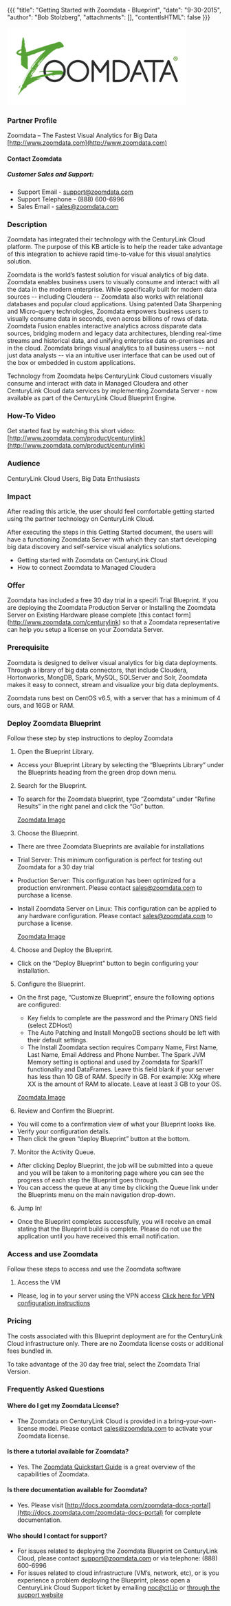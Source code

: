 {{{
  "title": "Getting Started with Zoomdata - Blueprint",
  "date": "9-30-2015",
  "author": "Bob Stolzberg",
  "attachments": [],
  "contentIsHTML": false
}}}

![Zoomdata Logo](../../images/ecosystem-zoomdata-logo.png)

### Partner Profile
Zoomdata – The Fastest Visual Analytics for Big Data
[http://www.zoomdata.com](http://www.zoomdata.com)

#### Contact Zoomdata
##### Customer Sales and Support:
- Support Email - [support@zoomdata.com](mailto:support@zoomdata.com)
- Support Telephone - (888) 600-6996
- Sales Email - [sales@zoomdata.com](mailto:sales@zoomdata.com)

### Description
Zoomdata has integrated their technology with the CenturyLink Cloud platform.  The purpose of this KB article is to help the reader take advantage of this integration to achieve rapid time-to-value for this visual analytics solution.

Zoomdata is the world’s fastest solution for visual analytics of big data. Zoomdata enables business users to visually consume and interact with all the data in the modern enterprise. While specifically built for modern data sources -- including Cloudera -- Zoomdata also works with relational databases and popular cloud applications.  Using patented Data Sharpening and Micro-query technologies, Zoomdata empowers business users to visually consume data in seconds, even across billions of rows of data. Zoomdata Fusion enables interactive analytics across disparate data sources, bridging modern and legacy data architectures, blending real-time streams and historical data, and unifying enterprise data on-premises and in the cloud.  Zoomdata brings visual analytics to all business users -- not just data analysts -- via an intuitive user interface that can be used out of the box or embedded in custom applications.

Technology from Zoomdata helps CenturyLink Cloud customers visually consume and interact with data in Managed Cloudera and other CenturyLink Cloud data services by implementing Zoomdata Server - now available as part of the CenturyLink Cloud Blueprint Engine.

### How-To Video
Get started fast by watching this short video: [http://www.zoomdata.com/product/centurylink](http://www.zoomdata.com/product/centurylink)

### Audience
CenturyLink Cloud Users, Big Data Enthusiasts

### Impact
After reading this article, the user should feel comfortable getting started using the partner technology on CenturyLink Cloud.

After executing the steps in this Getting Started document, the users will have a functioning Zoomdata Server with which they can start developing big data discovery and self-service visual analytics solutions.

  - Getting started with Zoomdata on CenturyLink Cloud
  - How to connect Zoomdata to Managed Cloudera

### Offer
Zoomdata has included a free 30 day trial in a specifi Trial Blueprint. If you are deploying the Zoomdata Production Server or Installing the Zoomdata Server on Existing Hardware please complete [this contact form] (http://www.zoomdata.com/centurylink) so that a Zoomdata representative can help you setup a license on your Zoomdata Server.  

### Prerequisite
Zoomdata is designed to deliver visual analytics for big data deployments.  Through a library of big data connectors, that include Cloudera, Hortonworks, MongDB, Spark, MySQL, SQLServer and Solr, Zoomdata makes it easy to connect, stream and visualize your big data deployments.

Zoomdata runs best on CentOS v6.5, with a server that has a minimum of 4 ours, and 16GB or RAM.

### Deploy Zoomdata Blueprint
Follow these step by step instructions to deploy Zoomdata

1.	Open the Blueprint Library.
- Access your Blueprint Library by selecting the “Blueprints Library” under the Blueprints heading from the green drop down menu.

2.	Search for the Blueprint.
- To search for the Zoomdata blueprint, type “Zoomdata” under “Refine Results” in the right panel and click the “Go” button.

  [Zoomdata Image](../../images/ecosystem-zoomdata-1.png)

3.	Choose the Blueprint. 
- There are three Zoomdata Blueprints are available for installations
* Trial Server:  This minimum configuration is perfect for testing out Zoomdata for a 30 day trial
* Production Server:  This configuration has been optimized for a production environment.  Please contact [sales@zoomdata.com](sales@zoomdata.com) to purchase a license.
* Install Zoomdata Server on Linux: This configuration can be applied to any hardware configuration.  Please contact [sales@zoomdata.com](sales@zoomdata.com) to purchase a license.

  [Zoomdata Image](../../images/ecosystem-zoomdata-2.png)

4.  Choose and Deploy the Blueprint.
- Click on the “Deploy Blueprint” button to begin configuring your installation.

5.	Configure the Blueprint. 
- On the first page, “Customize Blueprint”, ensure the following options are configured:
  * Key fields to complete are the password and the Primary DNS field (select ZDHost)
  * The Auto Patching and Install MongoDB sections should be left with their default settings. 
  * The Install Zoomdata section requires Company Name, First Name, Last Name, Email Address and Phone Number. The Spark JVM Memory setting is optional and used by Zoomdata for SparkIT functionality and DataFrames. Leave this field blank if your server has less than 10 GB of RAM. Specify in GB. For example: XXg where XX is the amount of RAM to allocate. Leave at least 3 GB to your OS.

  [Zoomdata Image](../../images/ecosystem-zoomdata-3.png)

6.	Review and Confirm the Blueprint. 
- You will come to a confirmation view of what your Blueprint looks like.
- Verify your configuration details.
- Then click the green “deploy Blueprint” button at the bottom.

7.	Monitor the Activity Queue.
- After clicking Deploy Blueprint, the job will be submitted into a queue and you will be taken to a monitoring page where you can see the progress of each step the Blueprint goes through.  
- You can access the queue at any time by clicking the Queue link under the Blueprints menu on the main navigation drop-down.

6.	Jump In! 
- Once the Blueprint completes successfully, you will receive an email stating that the Blueprint build is complete. Please do not use the application until you have received this email notification. 

### Access and use Zoomdata
Follow these steps to access and use the Zoomdata software

1.	Access the VM
- Please, log in to your server using the VPN access [Click here for VPN configuration instructions](../../Network/how-to-configure-client-vpn.md)

### Pricing
The costs associated with this Blueprint deployment are for the CenturyLink Cloud infrastructure only.  There are no Zoomdata license costs or additional fees bundled in.    

To take advantage of the 30 day free trial, select the Zoomdata Trial Version.

### Frequently Asked Questions

#### Where do I get my Zoomdata License?
* The Zoomdata on CenturyLink Cloud is provided in a bring-your-own-license model.  Please contact [sales@zoomdata.com](sales@zoomdata.com) to activate your Zoomdata license.

#### Is there a tutorial available for Zoomdata?
* Yes.  The [Zoomdata Quickstart Guide](http://docs.zoomdata.com/eap-roadmap) is a great overview of the capabilities of Zoomdata.

#### Is there documentation available for Zoomdata?
* Yes.  Please visit [http://docs.zoomdata.com/zoomdata-docs-portal](http://docs.zoomdata.com/zoomdata-docs-portal) for complete documentation.

#### Who should I contact for support?
* For issues related to deploying the Zoomdata Blueprint on CenturyLink Cloud, please contact [support@zoomdata.com](mailto:support@zoomdata.com) or via telephone: (888) 600-6996
* For issues related to cloud infrastructure (VM’s, network, etc), or is you experience a problem deploying the Blueprint, please open a CenturyLink Cloud Support ticket by emailing [noc@ctl.io](mailto:noc@ctl.io) or [through the support website](https://t3n.zendesk.com/tickets/new) 